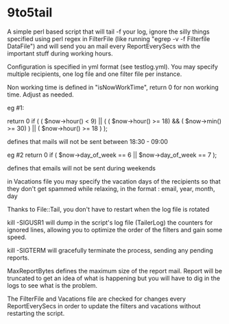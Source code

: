 # 9to5tail

A simple perl based script that will tail -f your log, ignore the silly things specified using perl regex in FilterFile (like running "egrep -v -f Filterfile DataFile") and will send you an mail every ReportEverySecs with the important stuff during working hours.

Configuration is specified in yml format (see testlog.yml). You may specify multiple recipients, one log file and one filter file per instance.

Non working time is defined in "isNowWorkTime", return 0 for non working time. Adjust as needed.

eg #1:

return 0 if ( ( $now->hour() < 9) || ( ( $now->hour() >= 18) && ( $now->min() >= 30) ) || ( $now->hour() >= 18 ) ); 

defines that mails will not be sent between 18:30 - 09:00

eg #2
return 0 if ( $now->day_of_week == 6 || $now->day_of_week == 7 );

defines that emails will not be sent during weekends

in Vacations file you may specify the vacation days of the recipients so that they don't get spammed while relaxing, in the format :
email, year, month, day

Thanks to File::Tail, you don't have to restart when the log file is rotated

kill -SIGUSR1  will dump in the script's log file (TailerLog) the counters for ignored lines, allowing you to optimize the order of the filters and gain some speed.

kill -SIGTERM will gracefully terminate the process, sending any pending reports.

MaxReportBytes defines the maximum size of the report mail. Report will be truncated to get an idea of what is happening but you will have to dig in the logs to see what is the problem.

The FilterFile and Vacations file are checked for changes every ReportEverySecs in order to update the filters and vacations without restarting the script.




